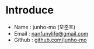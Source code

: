 # Introduce

* Name : junho-mo (모준호)
* Email : nanfunylife@gmail.com
* Github : [github.com/junho-mo](https://github.com/junho-mo)
